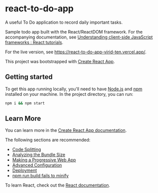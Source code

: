 # react-to-do-app
A useful To Do application to record daily important tasks.

Sample todo app built with the React/ReactDOM framework. For the accompanying documentation, see
[Understanding client-side JavaScript frameworks
: React tutorials](https://wiki.developer.mozilla.org/en-US/docs/Learn/Tools_and_testing/Client-side_JavaScript_frameworks#React_tutorials).

For the live version, see https://react-to-do-app-virid-ten.vercel.app/.

This project was bootstrapped with [Create React App](https://github.com/facebook/create-react-app).

## Getting started

To get this app running locally, you'll need to have [Node.js](https://nodejs.org/en/) and [npm](https://www.npmjs.com/) installed on your machine.
In the project directory, you can run:

```bash
npm i && npm start
```

## Learn More

You can learn more in the [Create React App documentation](https://facebook.github.io/create-react-app/docs/getting-started).

The following sections are recommended:

- [Code Splitting](https://facebook.github.io/create-react-app/docs/code-splitting)
- [Analyzing the Bundle Size](https://facebook.github.io/create-react-app/docs/analyzing-the-bundle-size)
- [Making a Progressive Web App](https://facebook.github.io/create-react-app/docs/making-a-progressive-web-app)
- [Advanced Configuration](https://facebook.github.io/create-react-app/docs/advanced-configuration)
- [Deployment](https://facebook.github.io/create-react-app/docs/deployment)
- [npm run build fails to minify](https://facebook.github.io/create-react-app/docs/troubleshooting#npm-run-build-fails-to-minify)

To learn React, check out the [React documentation](https://reactjs.org/).
